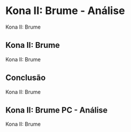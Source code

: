 ---
---

# Kona II: Brume - Análise

Kona II: Brume

## Kona II: Brume

Kona II: Brume

## Conclusão

Kona II: Brume

## Kona II: Brume PC - Análise

Kona II: Brume

